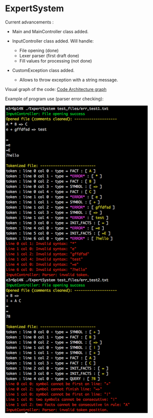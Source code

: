 # ExpertSystem

Current advancements :

- Main and MainController class added.

- InputController class added. Will handle:
    - File opening (done)
    - Lexer parser (first draft done)
    - Fill values for processing (not done)
    
- CustomException class added.
    - Allows to throw exception with a string message.
    
Visual graph of the code:
[Code Architecture graph](https://www.draw.io/?lightbox=1&highlight=0000ff&edit=_blank&layers=1&nav=1&title=CodeArchitecture.xml#Uhttps%3A%2F%2Fraw.githubusercontent.com%2Faleung-c%2FExpertSystem%2Fmaster%2FCodeArchitecture.xml "Code architecture graph")
  
Example of program use (parser error checking):

![Alt text](/screens/ExpertSystem_sc_1.png?raw=true "program example")

